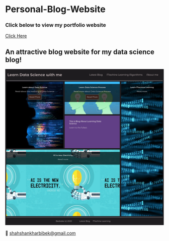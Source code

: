# Personal-Blog-Website

### Click below to view my portfolio website
[Click Here](http://beebake.ml/)

## An attractive blog website for my data science blog!


<p align="center"> 
  <kbd>
  	<a href="http://beebake.ml/" target="_blank">
		<img src="FireShot Capture 002 - Data Science Blog - .png"></img>
	</a>
  </kbd>
</p>


:e-mail: shahshankharbibek@gmail.com

